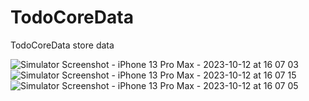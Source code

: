 # TodoCoreData
TodoCoreData store data


![Simulator Screenshot - iPhone 13 Pro Max - 2023-10-12 at 16 07 03](https://github.com/cizodevahm/TodoCoreData/assets/93611338/13237c2b-82d3-4ff5-a487-c9547fdca541)
![Simulator Screenshot - iPhone 13 Pro Max - 2023-10-12 at 16 07 15](https://github.com/cizodevahm/TodoCoreData/assets/93611338/d93018ec-068f-4bb7-9c38-bbd3efbae9f4)
![Simulator Screenshot - iPhone 13 Pro Max - 2023-10-12 at 16 07 05](https://github.com/cizodevahm/TodoCoreData/assets/93611338/75c86f64-cd42-4aee-a4fb-408176cf7d00)
